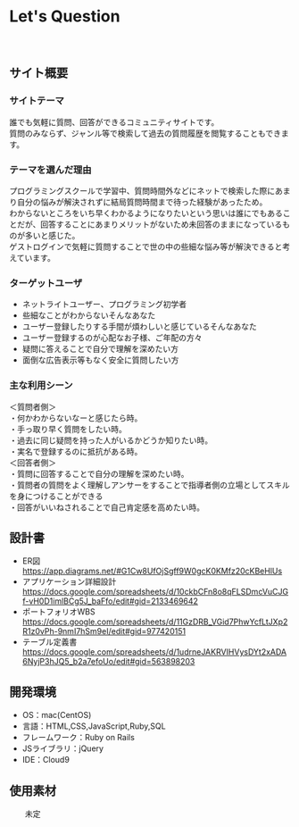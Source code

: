 # Let's Question
　
## サイト概要

### サイトテーマ
誰でも気軽に質問、回答ができるコミュニティサイトです。<br>
質問のみならず、ジャンル等で検索して過去の質問履歴を閲覧することもできます。

### テーマを選んだ理由
プログラミングスクールで学習中、質問時間外などにネットで検索した際にあまり自分の悩みが解決されずに結局質問時間まで待った経験があったため。<br>
わからないところをいち早くわかるようになりたいという思いは誰にでもあることだが、回答することにあまりメリットがないため未回答のままになっているものが多いと感じた。<br>
ゲストログインで気軽に質問することで世の中の些細な悩み等が解決できると考えています。


### ターゲットユーザ
- ネットライトユーザー、プログラミング初学者
- 些細なことがわからないそんなあなた
- ユーザー登録したりする手間が煩わしいと感じているそんなあなた
- ユーザー登録するのが心配なお子様、ご年配の方々
- 疑問に答えることで自分で理解を深めたい方
- 面倒な広告表示等もなく安全に質問したい方

### 主な利用シーン
＜質問者側＞<br>
・何かわからないなーと感じたら時。<br>
・手っ取り早く質問をしたい時。<br>
・過去に同じ疑問を持った人がいるかどうか知りたい時。<br>
・実名で登録するのに抵抗がある時。<br>
＜回答者側＞<br>
・質問に回答することで自分の理解を深めたい時。<br>
・質問者の質問をよく理解しアンサーをすることで指導者側の立場としてスキルを身につけることができる<br>
・回答がいいねされることで自己肯定感を高めたい時。<br>
    
## 設計書
- ER図　　https://app.diagrams.net/#G1Cw8UfOjSgff9W0gcK0KMfz20cKBeHlUs<br>
- アプリケーション詳細設計　　https://docs.google.com/spreadsheets/d/10ckbCFn8o8qFLSDmcVuCJGf-vH0D1imlBCg5J_baFfo/edit#gid=2133469642<br>
- ポートフォリオWBS 　　https://docs.google.com/spreadsheets/d/11GzDRB_VGid7PhwYcfLtJXp2R1z0vPh-9nmI7hSm9eI/edit#gid=977420151<br>
- テーブル定義書　　https://docs.google.com/spreadsheets/d/1udrneJAKRVIHVysDYt2xADA6NyjP3hJQ5_b2a7efoUo/edit#gid=563898203

## 開発環境
- OS：mac(CentOS)
- 言語：HTML,CSS,JavaScript,Ruby,SQL
- フレームワーク：Ruby on Rails
- JSライブラリ：jQuery
- IDE：Cloud9

## 使用素材
　　未定